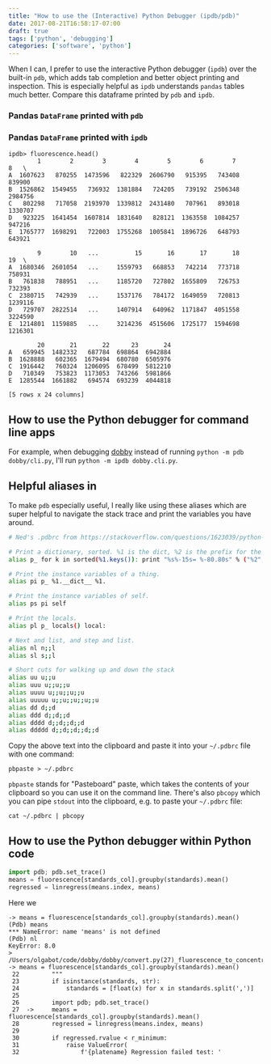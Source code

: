 ```yaml
---
title: "How to use the (Interactive) Python Debugger (ipdb/pdb)"
date: 2017-08-21T16:58:17-07:00
draft: true
tags: ['python', 'debugging']
categories: ['software', 'python']
---
```


When I can, I prefer to use the interactive Python debugger (`ipdb`) over the
built-in `pdb`, which adds tab completion and better object printing and inspection.
This is especially helpful as `ipdb` understands `pandas` tables much better.
Compare this dataframe printed by `pdb` and `ipdb`.

### Pandas `DataFrame` printed with `pdb`



### Pandas `DataFrame` printed with `ipdb`

```
ipdb> fluorescence.head()
        1        2        3        4        5        6        7        8   \
A  1607623   870255  1473596   822329  2606790   915395   743408   839900   
B  1526862  1549455   736932  1381884   724205   739192  2506348  2984756   
C   802298   717058  2193970  1339812  2431480   707961   893018  1330707   
D   923225  1641454  1607814  1831640   828121  1363558  1084257   947216   
E  1765777  1698291   722003  1755268  1005841  1896726   648793   643921   

        9        10   ...          15       16       17       18       19  \
A  1680346  2601054   ...     1559793   668853   742214   773718   758931   
B   761838   788951   ...     1185720   727802  1655809   726753   732393   
C  2380715   742939   ...     1537176   784172  1649059   720813  1239116   
D   729707  2822514   ...     1407914   640962  1171847  4051558  3224590   
E  1214801  1159885   ...     3214236  4515606  1725177  1594698  1216301   

        20       21       22      23       24  
A   659945  1482332   687784  698864  6942884  
B  1628888   602365  1679494  680780  6505976  
C  1916442   760324  1206095  678499  5812210  
D   710349   753823  1173053  743266  5981866  
E  1285544  1661882   694574  693239  4044818  

[5 rows x 24 columns]
```




## How to use the Python debugger for command line apps

For example,
when debugging
[dobby](https://github.com/czbiohub/dobby) instead of running `python -m pdb
dobby/cli.py`, I'll run `python -m ipdb dobby.cli.py`.


## Helpful aliases in

To make `pdb` especially
useful, I really like using these aliases which are super helpful to navigate
the stack trace and print the variables you have around.

```bash
# Ned's .pdbrc from https://stackoverflow.com/questions/1623039/python-debugging-tips

# Print a dictionary, sorted. %1 is the dict, %2 is the prefix for the names.
alias p_ for k in sorted(%1.keys()): print "%s%-15s= %-80.80s" % ("%2",k,repr(%1[k]))

# Print the instance variables of a thing.
alias pi p_ %1.__dict__ %1.

# Print the instance variables of self.
alias ps pi self

# Print the locals.
alias pl p_ locals() local:

# Next and list, and step and list.
alias nl n;;l
alias sl s;;l

# Short cuts for walking up and down the stack
alias uu u;;u
alias uuu u;;u;;u
alias uuuu u;;u;;u;;u
alias uuuuu u;;u;;u;;u;;u
alias dd d;;d
alias ddd d;;d;;d
alias dddd d;;d;;d;;d
alias ddddd d;;d;;d;;d;;d
```

Copy the above text into the clipboard and paste it into your `~/.pdbrc` file
with one command:

```
pbpaste > ~/.pdbrc
```

`pbpaste` stands for "Pasteboard" paste, which takes the contents of your
clipboard so you can use it on the command line. There's also `pbcopy` which
you can pipe `stdout` into the clipboard, e.g. to paste your `~/.pdbrc` file:


```
cat ~/.pdbrc | pbcopy
```


## How to use the Python debugger within Python code


```python
import pdb; pdb.set_trace()
means = fluorescence[standards_col].groupby(standards).mean()
regressed = linregress(means.index, means)
```

Here we

```
-> means = fluorescence[standards_col].groupby(standards).mean()
(Pdb) means
*** NameError: name 'means' is not defined
(Pdb) nl
KeyError: 8.0
> /Users/olgabot/code/dobby/dobby/convert.py(27)_fluorescence_to_concentration()
-> means = fluorescence[standards_col].groupby(standards).mean()
 22  	    """
 23  	    if isinstance(standards, str):
 24  	        standards = [float(x) for x in standards.split(',')]
 25  	
 26  	    import pdb; pdb.set_trace()
 27  ->	    means = fluorescence[standards_col].groupby(standards).mean()
 28  	    regressed = linregress(means.index, means)
 29  	
 30  	    if regressed.rvalue < r_minimum:
 31  	        raise ValueError(
 32  	            f'{platename} Regression failed test: '
```